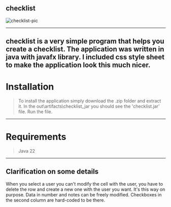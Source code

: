 ## checklist

![checklist-pic](https://github.com/user-attachments/assets/5f26ba67-b4a4-40af-86c7-97fd031329c2)

---
checklist is a very simple program that helps you create a checklist.
The application was written in java with javafx library. I included css style sheet to make the application look this much nicer.
---
# Installation
> To install the application simply download the .zip folder and extract it.
> In the out\artifacts\checklist_jar you should see the 'checklist.jar' file.
> Run the file.
---
# Requirements
> Java 22
---
## Clarification on some details
When you select a user you can't modify the cell with the user, you have to delete the row and create a new one with the user you want. It's this way on purpose.
Data in number and notes can be freely modified.
Checkboxes in the second column are hard-coded to be there.
